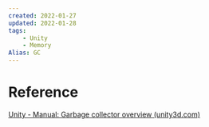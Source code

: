 ```yaml
---
created: 2022-01-27
updated: 2022-01-28
tags:
    - Unity
    - Memory
Alias: GC
---
```


# Reference

[Unity - Manual: Garbage collector overview (unity3d.com)](https://docs.unity3d.com/2020.3/Documentation/Manual/performance-garbage-collector.html)
